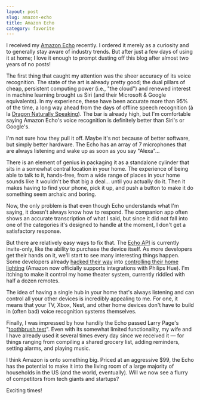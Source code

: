 ```yaml
---
layout: post
slug: amazon-echo
title: Amazon Echo
category: favorite
---
```


I received my [Amazon Echo](http://www.amazon.com/oc/echo/) recently. I ordered it merely as a curiosity and to generally stay aware of industry trends. But after just a few days of using it at home; I love it enough to prompt dusting off this blog after almost two years of no posts!

The first thing that caught my attention was the sheer accuracy of its voice recognition. The state of the art is already pretty good; the dual pillars of cheap, persistent computing power (i.e., "the cloud") and renewed interest in machine learning brought us Siri (and their Microsoft & Google equivalents). In my experience, these have been accurate more than 95% of the time, a long way ahead from the days of offline speech recognition (à la [Dragon Naturally Speaking](http://www.nuance.com/dragon/index.htm)). The bar is already high, but I'm comfortable saying Amazon Echo's voice recognition is definitely better than Siri's or Google's.

I'm not sure how they pull it off. Maybe it's not because of better software, but simply better hardware. The Echo has an array of 7 microphones that are always listening and wake up as soon as you say "Alexa"...

There is an element of genius in packaging it as a standalone cylinder that sits in a somewhat central location in your home. The experience of being able to  talk to it, hands-free, from a wide range of places in your home sounds like it wouldn't be that big a deal... until you actually do it. Then it makes having to find your phone, pick it up, and push a button to make it do something seem archaic and boring.

Now, the only problem is that even though Echo understands what I'm saying, it doesn't always know how to respond. The companion app often shows an accurate transcription of what I said, but since it did not fall into one of the categories it's designed to handle at the moment, I don't get a satisfactory response.

But there are relatively easy ways to fix that. The [Echo API](https://developer.amazon.com/public/solutions/devices/echo) is currently invite-only, like the ability to purchase the device itself. As more developers get their hands on it, we'll start to see many interesting things happen. Some developers already [hacked their way](http://hackaday.com/2014/12/24/home-automation-with-the-amazon-echo/) into [controlling their home lighting](http://blog.zfeldman.com/2014-12-28-using-amazon-echo-to-control-lights-and-temperature/) (Amazon now officially supports integrations with Philips Hue). I'm itching to make it control my home theater system, currently riddled with half a dozen remotes.

The idea of having a single hub in your home that's always listening and can control all your other devices is incredibly appealing to me. For one, it means that your TV, Xbox, Nest, and other home devices don't have to build in (often bad) voice recognition systems themselves.

Finally, I was impressed by how handily the Echo passed Larry Page's "[toothbrush test](http://www.businessinsider.com/larry-page-toothbrush-test-google-acquisitions-2014-8)". Even with its somewhat limited functionality,  my wife and I have already used it several times every day since we received it — for things ranging from compiling a shared grocery list, adding reminders, setting alarms, and playing music.

I think Amazon is onto something big. Priced at an aggressive $99, the Echo has the potential to make it into the living room of a large majority of households in the US (and the world, eventually). Will we now see a flurry of competitors from tech giants and startups?

Exciting times!